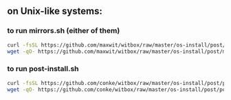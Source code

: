## on Unix-like systems:

### to run mirrors.sh (either of them)
```bash
curl -fsSL https://github.com/maxwit/witbox/raw/master/os-install/post/mirror.sh | bash
wget -qO- https://github.com/maxwit/witbox/raw/master/os-install/post/mirror.sh | bash
```

### to run post-install.sh

```bash
curl -fsSL https://github.com/conke/witbox/raw/master/os-install/post/post-install.sh | bash
wget -qO- https://github.com/conke/witbox/raw/master/os-install/post/post-install.sh | bash
```